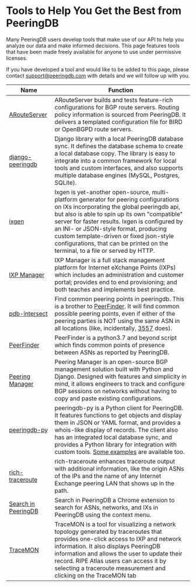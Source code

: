 # Tools to Help You Get the Best from PeeringDB

Many PeeringDB users develop tools that make use of our API to help you analyze our data and make informed decisions. This page features tools that have been made freely available for anyone to use under permissive licenses.

If you have developed a tool and would like to be added to this page, please contact [support@peeringdb.com](mailto:support@peeringdb.com) with details and we will follow up with you.

| **Name** | **Function** |
| ----------------- | ----------- |
| [ARouteServer](https://github.com/pierky/arouteserver) | ARouteServer builds and tests feature-rich configurations for BGP route servers. Routing policy information is sourced from PeeringDB. It delivers a templated configuration file for BIRD or OpenBGPD route servers. |
| [django-peeringdb](http://peeringdb.github.io/django-peeringdb/) | Django library with a local PeeringDB database sync. It defines the database schema to create a local database copy. The library is easy to integrate into a common framework for local tools and custom interfaces, and also supports multiple database engines (MySQL, Postgres, SQLite). |
| [ixgen ](https://github.com/ipcjk/ixgen/blob/master/Readme.md) | Ixgen is yet-another open-source, multi-platform generator for peering configurations on IXs incorporating the global peeringdb api, but also is able to spin up its own "compatible" server for faster results. Ixgen is configured by an INI- or JSON-style format, producing custom template-driven or fixed json-style configurations, that can be printed on the terminal, to a file or served by HTTP. |
| [IXP Manager ](https://www.ixpmanager.org/) | IXP Manager is a full stack management platform for Internet eXchange Points (IXPs) which includes an administration and customer portal; provides end to end provisioning; and both teaches and implements best practice. |
| [pdb-intersect ](https://github.com/isc-projects/pdb-intersect) | Find common peering points in peeringdb. This is a brother to [PeerFinder](https://github.com/rucarrol/PeerFinder). It will find common possible peering points, even if either of the peering parties is NOT using the same ASN in all locations (like, incidentally, [3557](https://www.peeringdb.com/net/12712) does).|
| [PeerFinder ](https://github.com/rucarrol/PeerFinder) | PeerFinder is a python3.7 and beyond script which finds common points of presence between ASNs as reported by PeeringDB. |
| [Peering Manager ](https://peering-manager.net) | Peering Manager is an open-source BGP management solution built with Python and Django. Designed with features and simplicity in mind, it allows engineers to track and configure BGP sessions on networks without having to copy and paste existing configurations. |
| [peeringdb-py ](http://peeringdb.github.io/peeringdb-py/) | peeringdb-py is a Python client for PeeringDB. It features functions to get objects and display them in JSON or YAML format, and provides a whois-like display of records. The client also has an integrated local database sync, and provides a Python library for integration with custom tools. [Some examples](https://github.com/grizz/pdb-examples) are available too. |
| [rich-traceroute](https://github.com/pierky/rich-traceroute) | rich-traceroute enhances traceroute output with additional information, like the origin ASNs of the IPs and the name of any Internet Exchange peering LAN that shows up in the path. |
| [Search in PeeringDB ](https://chrome.google.com/webstore/detail/search-in-peeringdb/aogffgldgfjelpadabfbcngmndbceiad?fbclid=IwAR1F_kOMgFe1lHC-lPVaTEQzNSGmqUhlmIzPPVFDrHH6FhvytQJFW1NRvOE) | Search in PeeringDB a Chrome extension to search for ASNs, networks, and IXs in PeeringDB using the context menu. |
| [TraceMON ](https://github.com/RIPE-NCC/tracemon) | TraceMON is a tool for visualizing a network topology generated by traceroutes that provides one-click access to IXP and network information. It also displays PeeringDB information and allows the user to update their record. RIPE Atlas users can access it by selecting a traceroute measurement and clicking on the TraceMON tab |
